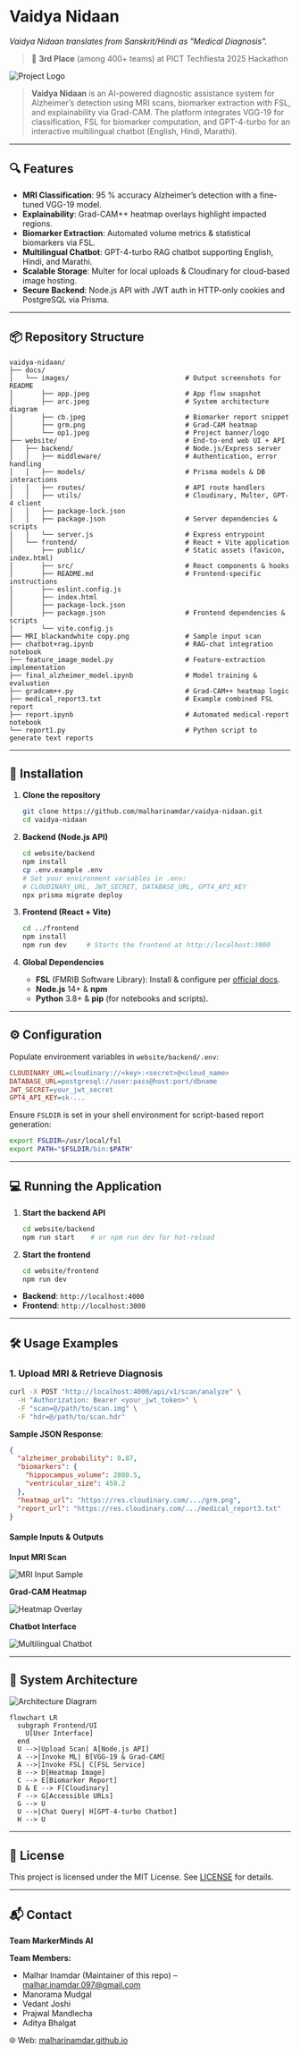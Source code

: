 # Vaidya Nidaan
*Vaidya Nidaan translates from Sanskrit/Hindi as "Medical Diagnosis".*

> 🏅 **3rd Place** (among 400+ teams) at PICT Techfiesta 2025 Hackathon

![Project Logo](docs/images/op1.jpeg)

> **Vaidya Nidaan** is an AI-powered diagnostic assistance system for Alzheimer’s detection using MRI scans, biomarker extraction with FSL, and explainability via Grad-CAM. The platform integrates VGG-19 for classification, FSL for biomarker computation, and GPT-4-turbo for an interactive multilingual chatbot (English, Hindi, Marathi).

---

## 🔍 Features

- **MRI Classification**: 95 % accuracy Alzheimer’s detection with a fine-tuned VGG-19 model.
- **Explainability**: Grad-CAM++ heatmap overlays highlight impacted regions.
- **Biomarker Extraction**: Automated volume metrics & statistical biomarkers via FSL.
- **Multilingual Chatbot**: GPT-4-turbo RAG chatbot supporting English, Hindi, and Marathi.
- **Scalable Storage**: Multer for local uploads & Cloudinary for cloud-based image hosting.
- **Secure Backend**: Node.js API with JWT auth in HTTP-only cookies and PostgreSQL via Prisma.

---

## 📦 Repository Structure

```text
vaidya-nidaan/
├── docs/
│   └── images/                             # Output screenshots for README
│       ├── app.jpeg                        # App flow snapshot
│       ├── arc.jpeg                        # System architecture diagram
│       ├── cb.jpeg                         # Biomarker report snippet
│       ├── grm.png                         # Grad-CAM heatmap
│       └── op1.jpeg                        # Project banner/logo
├── website/                                # End-to-end web UI + API
│   ├── backend/                            # Node.js/Express server
│   │   ├── middleware/                     # Authentication, error handling
│   │   ├── models/                         # Prisma models & DB interactions
│   │   ├── routes/                         # API route handlers
│   │   ├── utils/                          # Cloudinary, Multer, GPT-4 client
│   │   ├── package-lock.json
│   │   ├── package.json                    # Server dependencies & scripts
│   │   └── server.js                       # Express entrypoint
│   └── frontend/                           # React + Vite application
│       ├── public/                         # Static assets (favicon, index.html)
│       ├── src/                            # React components & hooks
│       ├── README.md                       # Frontend-specific instructions
│       ├── eslint.config.js
│       ├── index.html
│       ├── package-lock.json
│       ├── package.json                    # Frontend dependencies & scripts
│       └── vite.config.js
├── MRI_blackandwhite copy.png              # Sample input scan
├── chatbot+rag.ipynb                       # RAG‑chat integration notebook
├── feature_image_model.py                  # Feature‑extraction implementation
├── final_alzheimer_model.ipynb             # Model training & evaluation
├── gradcam++.py                            # Grad‑CAM++ heatmap logic
├── medical_report3.txt                     # Example combined FSL report
├── report.ipynb                            # Automated medical‑report notebook
└── report1.py                              # Python script to generate text reports
```  

---

## 🚀 Installation

1. **Clone the repository**

   ```bash
   git clone https://github.com/malharinamdar/vaidya-nidaan.git
   cd vaidya-nidaan
   ```

2. **Backend (Node.js API)**

   ```bash
   cd website/backend
   npm install
   cp .env.example .env
   # Set your environment variables in .env:
   # CLOUDINARY_URL, JWT_SECRET, DATABASE_URL, GPT4_API_KEY
   npx prisma migrate deploy
   ```

3. **Frontend (React + Vite)**

   ```bash
   cd ../frontend
   npm install
   npm run dev     # Starts the frontend at http://localhost:3000
   ```

4. **Global Dependencies**

   - **FSL** (FMRIB Software Library): Install & configure per [official docs](https://fsl.fmrib.ox.ac.uk/fsl/fslwiki/FslInstallation).
   - **Node.js** 14+ & **npm**
   - **Python** 3.8+ & **pip** (for notebooks and scripts).

---

## ⚙️ Configuration

Populate environment variables in `website/backend/.env`:

```ini
CLOUDINARY_URL=cloudinary://<key>:<secret>@<cloud_name>
DATABASE_URL=postgresql://user:pass@host:port/dbname
JWT_SECRET=your_jwt_secret
GPT4_API_KEY=sk-...
```

Ensure `FSLDIR` is set in your shell environment for script-based report generation:

```bash
export FSLDIR=/usr/local/fsl
export PATH="$FSLDIR/bin:$PATH"
```

---

## 💻 Running the Application

1. **Start the backend API**

   ```bash
   cd website/backend
   npm run start    # or npm run dev for hot-reload
   ```

2. **Start the frontend**

   ```bash
   cd website/frontend
   npm run dev
   ```

- **Backend**: `http://localhost:4000`  
- **Frontend**: `http://localhost:3000`

---

## 🛠️ Usage Examples

### 1. Upload MRI & Retrieve Diagnosis

```bash
curl -X POST "http://localhost:4000/api/v1/scan/analyze" \
  -H "Authorization: Bearer <your_jwt_token>" \
  -F "scan=@/path/to/scan.img" \
  -F "hdr=@/path/to/scan.hdr"
```

**Sample JSON Response**:
```json
{
  "alzheimer_probability": 0.87,
  "biomarkers": {
    "hippocampus_volume": 2800.5,
    "ventricular_size": 450.2
  },
  "heatmap_url": "https://res.cloudinary.com/.../grm.png",
  "report_url": "https://res.cloudinary.com/.../medical_report3.txt"
}
```

#### Sample Inputs & Outputs

**Input MRI Scan**

![MRI Input Sample](MRI_blackandwhite%20copy.png)

**Grad-CAM Heatmap**

![Heatmap Overlay](docs/images/grm.png)

**Chatbot Interface**

![Multilingual Chatbot](docs/images/cb.jpeg)

---

## 🔧 System Architecture

![Architecture Diagram](docs/images/arc.jpeg)
```mermaid
flowchart LR
  subgraph Frontend/UI
    U[User Interface]
  end
  U -->|Upload Scan| A[Node.js API]
  A -->|Invoke ML| B[VGG-19 & Grad-CAM]
  A -->|Invoke FSL| C[FSL Service]
  B --> D[Heatmap Image]
  C --> E[Biomarker Report]
  D & E --> F[Cloudinary]
  F --> G[Accessible URLs]
  G --> U
  U -->|Chat Query| H[GPT-4-turbo Chatbot]
  H --> U
```  

---

## 📄 License

This project is licensed under the MIT License. See [LICENSE](LICENSE) for details.

---
## 📬 Contact

**Team MarkerMinds AI**

**Team Members:**
- Malhar Inamdar (Maintainer of this repo) – <malhar.inamdar.097@gmail.com>  
- Manorama Mudgal  
- Vedant Joshi  
- Prajwal Mandlecha  
- Aditya Bhalgat  

🌐 Web: [malharinamdar.github.io](https://malharinamdar.github.io)
